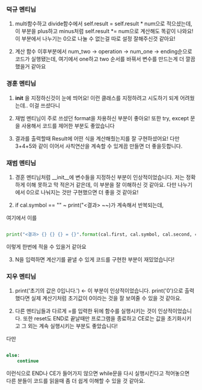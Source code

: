 ### 덕규 멘티님

1. multi함수하고 divide함수에서 self.result = self.result * num으로 적으셨는데, 이 부분을 plus하고 minus처럼 self.result *= num으로 계산해도 똑같이 나와요! 이 부분에서 나누기는 0으로 나눌 수 없는걸 따로 설정 잘해주신것 같아요!

2. 계산 함수 이후부분에서 num_two -> operation -> num_one -> ending순으로 코드가 실행됐는데, 여기에서 one하고 two 순서를 바꿔서 변수를 만드는게 더 깔끔했을거 같아요


### 경훈 멘티님

1. __init__ 을 지정하신것이 눈에 띄어요! 이런 클래스를 지정하려고 시도하기 되게 어려웠는데.. 이걸 쓰셨다니

2. 재범 멘티님이 주로 쓰셨던 format을 차용하신 부분이 좋아요! 또한 try, except 문을 사용해서 코드를 제어한 부분도 좋았습니다

3. 결과를 출력할때 Result에 어떤 식을 계산해줬는지를 잘 구현하셨어요! 다만 3+4+5와 같이 이어서 사칙연산을 계속할 수 있게끔 만들면 더 좋을듯합니다.


### 재범 멘티님

1. 경훈 멘티님처럼 __init__에 변수들을 지정하신 부분이 인상적이었습니다. 저는 정확하게 이해 못하고 막 적은거 같은데, 이 부분을 잘 이해하신 것 같아요. 다만 나누기에서 0으로 나눠지는 것만 구현했으면 더 좋을 것 같아요!

2. if cal.symbol == "" ~ print("<결과> ~~)가 계속해서 반복되는데,

여기에서 이를
```python

print("<결과> {} {} {} = {}".format(cal.first, cal.symbol, cal.second, cal.result)
```

이렇게 한번에 적을 수 있을거 같아요

3. N을 입력하면 계산기를 끝낼 수 있게 코드를 구현한 부분이 재밌었습니다!


### 지우 멘티님

1. print('초기의 값은 0입니다.') <- 이 부분이 인상적이었습니다. print('0')으로 출력했다면 실제 계산기처럼 초기값이 0이라는 것을 잘 보여줄 수 있을 것 같아요.

2. 다른 멘티님들과 다르게 =를 입력한 뒤에 함수를 실행시키는 것이 인상적이었습니다. 또한 reset도 END로 끝날때만 프로그램을 종료하고 CE로는 값을 초기화시키고 그 외는 계속 실행시키는 부분도 좋았습니다!

다만

``` python

else:
	continue

```

이런식으로 END나 CE가 들어가지 않으면 while문을 다시 실행시킨다고 적어놓으면 다른 분들이 코드를 읽을때 좀 더 쉽게 이해할 수 있을 것 같아요.